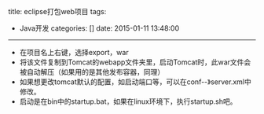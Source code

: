 title: eclipse打包web项目
tags:
  - Java开发
categories: []
date: 2015-01-11 13:48:00
---
- 在项目名上右键，选择export，war
- 将该文件复制到Tomcat的webapp文件夹里，启动Tomcat时，此war文件会被自动解压（如果用的是其他发布容器，同理）
- 如果想更改tomcat默认的配置，如启动端口等，可以在conf--》server.xml中修改。
- 启动是在bin中的startup.bat，如果在linux环境下，执行startup.sh吧。